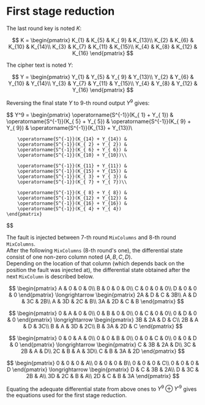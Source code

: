 # First stage reduction

The last round key is noted $K$:

$$
    K =
    \begin{pmatrix}
        K_{1} & K_{5} & K_{ 9} & K_{13}\\
        K_{2} & K_{6} & K_{10} & K_{14}\\
        K_{3} & K_{7} & K_{11} & K_{15}\\
        K_{4} & K_{8} & K_{12} & K_{16}
    \end{pmatrix}
$$

The cipher text is noted $Y$:

$$
    Y = 
    \begin{pmatrix}
        Y_{1} & Y_{5} & Y_{ 9} & Y_{13}\\
        Y_{2} & Y_{6} & Y_{10} & Y_{14}\\
        Y_{3} & Y_{7} & Y_{11} & Y_{15}\\
        Y_{4} & Y_{8} & Y_{12} & Y_{16}
    \end{pmatrix}
$$

Reversing the final state $Y$ to 9-th round output $Y^9$ gives:

$$
    Y^9 = 
    \begin{pmatrix}
        \operatorname{S^{-1}}(K_{ 1} + Y_{ 1}) &
        \operatorname{S^{-1}}(K_{ 5} + Y_{ 5}) &
        \operatorname{S^{-1}}(K_{ 9} + Y_{ 9}) &
        \operatorname{S^{-1}}(K_{13} + Y_{13})\\

        \operatorname{S^{-1}}(K_{14} + Y_{14}) &
        \operatorname{S^{-1}}(K_{ 2} + Y_{ 2}) &
        \operatorname{S^{-1}}(K_{ 6} + Y_{ 6}) &
        \operatorname{S^{-1}}(K_{10} + Y_{10})\\

        \operatorname{S^{-1}}(K_{11} + Y_{11}) &
        \operatorname{S^{-1}}(K_{15} + Y_{15}) &
        \operatorname{S^{-1}}(K_{ 3} + Y_{ 3}) &
        \operatorname{S^{-1}}(K_{ 7} + Y_{ 7})\\

        \operatorname{S^{-1}}(K_{ 8} + Y_{ 8}) &
        \operatorname{S^{-1}}(K_{12} + Y_{12}) &
        \operatorname{S^{-1}}(K_{16} + Y_{16}) &
        \operatorname{S^{-1}}(K_{ 4} + Y_{ 4})
    \end{pmatrix}
$$

The fault is injected between 7-th round `MixColumns` and 8-th round `MixColumns`.  
After the following `MixColumns` (8-th round's one), the differential state consist of one non-zero column noted $(A, B, C, D)$.  
Depending on the location of that column (which depends back on the position the fault was injected at), the differential state obtained after the next `MixColumn` is described below.

$$
    \begin{pmatrix}
        A & 0 & 0 & 0\\
        B & 0 & 0 & 0\\
        C & 0 & 0 & 0\\
        D & 0 & 0 & 0
    \end{pmatrix}
    \longrightarrow
    \begin{pmatrix}
        2A &  D &  C & 3B\\
        A &  D & 3C & 2B\\
        A & 3D & 2C &  B\\
        3A & 2D &  C &  B
    \end{pmatrix}
$$

$$
    \begin{pmatrix}
        0 & A & 0 & 0\\
        0 & B & 0 & 0\\
        0 & C & 0 & 0\\
        0 & D & 0 & 0
    \end{pmatrix}
    \longrightarrow
    \begin{pmatrix}
        3B & 2A &  D &  C\\
        2B &  A &  D & 3C\\
         B &  A & 3D & 2C\\
         B & 3A & 2D &  C
    \end{pmatrix}
$$

$$
    \begin{pmatrix}
        0 & 0 & A & 0\\
        0 & 0 & B & 0\\
        0 & 0 & C & 0\\
        0 & 0 & D & 0
    \end{pmatrix}
    \longrightarrow
    \begin{pmatrix}
         C & 3B & 2A &  D\\
        3C & 2B &  A &  D\\
        2C &  B &  A & 3D\\
         C &  B & 3A & 2D
    \end{pmatrix}
$$

$$
    \begin{pmatrix}
        0 & 0 & 0 & A\\
        0 & 0 & 0 & B\\
        0 & 0 & 0 & C\\
        0 & 0 & 0 & D
    \end{pmatrix}
    \longrightarrow
    \begin{pmatrix}
     D &  C & 3B & 2A\\
     D & 3C & 2B &  A\\
    3D & 2C &  B &  A\\
    2D &  C &  B & 3A
    \end{pmatrix}
$$

Equating the adequate differential state from above ones to $Y^9 \oplus Y'^9$ gives the equations used for the first stage reduction.
